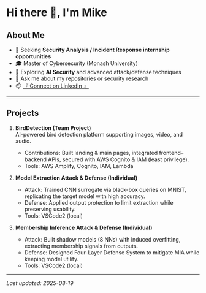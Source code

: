 # Hi there 👋, I'm Mike

## About Me
- 🎯 Seeking **Security Analysis / Incident Response internship opportunities**
- 🎓 Master of Cybersecurity (Monash University)
- 🔐 Exploring **AI Security** and advanced attack/defense techniques
- 💬 Ask me about my repositories or security research
- 📫 [『 Connect on LinkedIn 』](https://www.linkedin.com/in/mike-wu-304915183/)

---

## Projects

1. **BirdDetection (Team Project)**  
   AI-powered bird detection platform supporting images, video, and audio.  
   - Contributions: Built landing & main pages, integrated frontend–backend APIs, secured with AWS Cognito & IAM (least privilege).  
   - Tools: AWS Amplify, Cognito, IAM, Lambda  

2. **Model Extraction Attack & Defense (Individual)**  
   - Attack: Trained CNN surrogate via black-box queries on MNIST, replicating the target model with high accuracy.  
   - Defense: Applied output protection to limit extraction while preserving usability.  
   - Tools: VSCode2 (local)  

3. **Membership Inference Attack & Defense (Individual)**  
   - Attack: Built shadow models (8 NNs) with induced overfitting, extracting membership signals from outputs.  
   - Defense: Designed Four-Layer Defense System to mitigate MIA while keeping model utility.  
   - Tools: VSCode2 (local)  

---

*Last updated: 2025-08-19*

